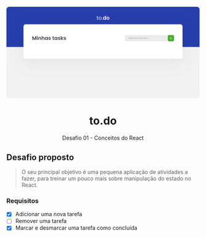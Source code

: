 <p align="center">
  <img src="./.github/project.png" alt="Preview do projeto">
</p>

<h1 align="center">
  to.do
</h1>

<p align="center">
Desafio 01 - Conceitos do React
</p>

## Desafio proposto

> O seu principal objetivo é uma pequena aplicação de atividades a fazer, para treinar um pouco mais sobre manipulação do estado no React.

### Requisitos

- [x] Adicionar uma nova tarefa
- [ ] Remover uma tarefa
- [x] Marcar e desmarcar uma tarefa como concluída